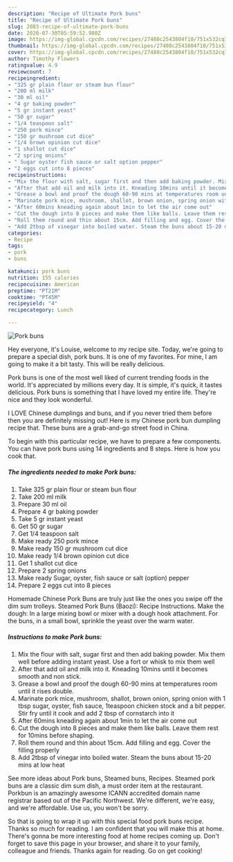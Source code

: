 ```yaml
---
description: "Recipe of Ultimate Pork buns"
title: "Recipe of Ultimate Pork buns"
slug: 2083-recipe-of-ultimate-pork-buns
date: 2020-07-30T05:59:52.980Z
image: https://img-global.cpcdn.com/recipes/27480c2543804f10/751x532cq70/pork-buns-recipe-main-photo.jpg
thumbnail: https://img-global.cpcdn.com/recipes/27480c2543804f10/751x532cq70/pork-buns-recipe-main-photo.jpg
cover: https://img-global.cpcdn.com/recipes/27480c2543804f10/751x532cq70/pork-buns-recipe-main-photo.jpg
author: Timothy Flowers
ratingvalue: 4.9
reviewcount: 7
recipeingredient:
- "325 gr plain flour or steam bun flour"
- "200 ml milk"
- "30 ml oil"
- "4 gr baking powder"
- "5 gr instant yeast"
- "50 gr sugar"
- "1/4 teaspoon salt"
- "250 pork mince"
- "150 gr mushroom cut dice"
- "1/4 brown opinion cut dice"
- "1 shallot cut dice"
- "2 spring onions"
- " Sugar oyster fish sauce or salt option pepper"
- "2 eggs cut into 8 pieces"
recipeinstructions:
- "Mix the flour with salt, sugar first and then add baking powder. Mix them well before adding instant yeast. Use a fort or whisk to mix them well"
- "After that add oil and milk into it. Kneading 10mins until it becomes smooth and non stick."
- "Grease a bowl and proof the dough 60-90 mins at temperatures room until it rises double."
- "Marinate pork mice, mushroom, shallot, brown onion, spring onion with 1 tbsp sugar, oyster, fish sauce, 1teaspoon chicken stock and a bit pepper. Stir fry until it cook and add 2 tbsp of cornstarch into it"
- "After 60mins kneading again about 1min to let the air come out"
- "Cut the dough into 8 pieces and make them like balls. Leave them rest for 10mins before shaping."
- "Roll them round and thin about 15cm. Add filling and egg. Cover the filling properly"
- "Add 2tbsp of vinegar into boiled water. Steam the buns about 15-20 mins at low heat"
categories:
- Recipe
tags:
- pork
- buns

katakunci: pork buns 
nutrition: 155 calories
recipecuisine: American
preptime: "PT21M"
cooktime: "PT45M"
recipeyield: "4"
recipecategory: Lunch

---
```



![Pork buns](https://img-global.cpcdn.com/recipes/27480c2543804f10/751x532cq70/pork-buns-recipe-main-photo.jpg)

Hey everyone, it's Louise, welcome to my recipe site. Today, we're going to prepare a special dish, pork buns. It is one of my favorites. For mine, I am going to make it a bit tasty. This will be really delicious.

Pork buns is one of the most well liked of current trending foods in the world. It's appreciated by millions every day. It is simple, it's quick, it tastes delicious. Pork buns is something that I have loved my entire life. They're nice and they look wonderful.

I LOVE Chinese dumplings and buns, and if you never tried them before then you are definitely missing out! Here is my Chinese pork bun dumpling recipe that. These buns are a grab-and-go street food in China.


To begin with this particular recipe, we have to prepare a few components. You can have pork buns using 14 ingredients and 8 steps. Here is how you cook that.

<!--inarticleads1-->

##### The ingredients needed to make Pork buns:

1. Take 325 gr plain flour or steam bun flour
1. Take 200 ml milk
1. Prepare 30 ml oil
1. Prepare 4 gr baking powder
1. Take 5 gr instant yeast
1. Get 50 gr sugar
1. Get 1/4 teaspoon salt
1. Make ready 250 pork mince
1. Make ready 150 gr mushroom cut dice
1. Make ready 1/4 brown opinion cut dice
1. Get 1 shallot cut dice
1. Prepare 2 spring onions
1. Make ready  Sugar, oyster, fish sauce or salt (option) pepper
1. Prepare 2 eggs cut into 8 pieces


Homemade Chinese Pork Buns are truly just like the ones you swipe off the dim sum trolleys. Steamed Pork Buns (Baozi): Recipe Instructions. Make the dough: In a large mixing bowl or mixer with a dough hook attachment. For the buns, in a small bowl, sprinkle the yeast over the warm water. 

<!--inarticleads2-->

##### Instructions to make Pork buns:

1. Mix the flour with salt, sugar first and then add baking powder. Mix them well before adding instant yeast. Use a fort or whisk to mix them well
1. After that add oil and milk into it. Kneading 10mins until it becomes smooth and non stick.
1. Grease a bowl and proof the dough 60-90 mins at temperatures room until it rises double.
1. Marinate pork mice, mushroom, shallot, brown onion, spring onion with 1 tbsp sugar, oyster, fish sauce, 1teaspoon chicken stock and a bit pepper. Stir fry until it cook and add 2 tbsp of cornstarch into it
1. After 60mins kneading again about 1min to let the air come out
1. Cut the dough into 8 pieces and make them like balls. Leave them rest for 10mins before shaping.
1. Roll them round and thin about 15cm. Add filling and egg. Cover the filling properly
1. Add 2tbsp of vinegar into boiled water. Steam the buns about 15-20 mins at low heat


See more ideas about Pork buns, Steamed buns, Recipes. Steamed pork buns are a classic dim sum dish, a must order item at the restaurant. Porkbun is an amazingly awesome ICANN accredited domain name registrar based out of the Pacific Northwest. We&#39;re different, we&#39;re easy, and we&#39;re affordable. Use us, you won&#39;t be sorry. 

So that is going to wrap it up with this special food pork buns recipe. Thanks so much for reading. I am confident that you will make this at home. There's gonna be more interesting food at home recipes coming up. Don't forget to save this page in your browser, and share it to your family, colleague and friends. Thanks again for reading. Go on get cooking!
